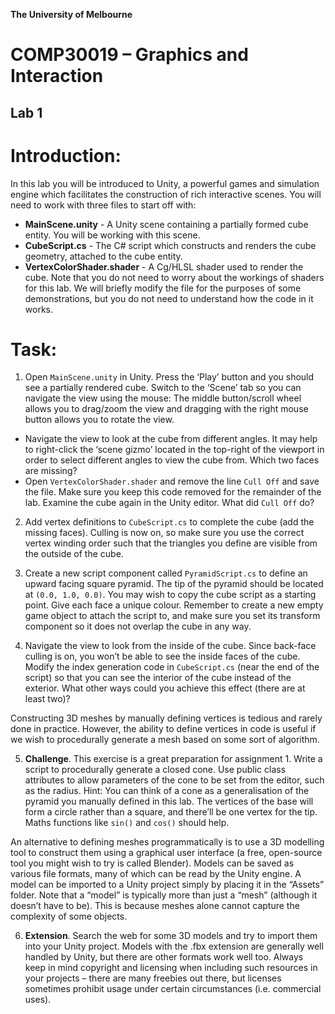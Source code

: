 **The University of Melbourne**
# COMP30019 – Graphics and Interaction

## Lab 1


# Introduction:

In this lab you will be introduced to Unity, a powerful games and simulation engine which facilitates the construction of rich interactive scenes.
You will need to work with three files to start off with:
* **MainScene.unity** - A Unity scene containing a partially formed cube entity. You will be working with this scene.
* **CubeScript.cs** - The C# script which constructs and renders the cube geometry, attached to the cube entity.
* **VertexColorShader.shader** - A Cg/HLSL shader used to render the cube. Note that you do not need to worry about the workings of shaders for this lab. We will briefly modify the file for the purposes of some demonstrations, but you do not need to understand how the code in it works.

# Task:

1. Open `MainScene.unity` in Unity. Press the ‘Play’ button and you should see a partially rendered cube. Switch to the ‘Scene’ tab so you can navigate the view using the mouse: The middle button/scroll wheel allows you to drag/zoom the view and dragging with the right mouse button allows you to rotate the view.
  - Navigate the view to look at the cube from different angles. It may help to right-click the ‘scene gizmo’ located in the top-right of the viewport in order to select different angles to view the cube from. Which two faces are missing?
  - Open `VertexColorShader.shader` and remove the line `Cull Off` and save the file. Make sure you keep this code removed for the remainder of the lab. Examine the cube again in the Unity editor. What did `Cull Off` do?
  
2. Add vertex definitions to `CubeScript.cs` to complete the cube (add the missing faces). Culling is now on, so make sure you use the correct vertex winding order such that the triangles you define are visible from the outside of the cube.

3. Create a new script component called `PyramidScript.cs` to define an upward facing square pyramid. The tip of the pyramid should be located at `(0.0, 1.0, 0.0)`. You may wish to copy the cube script as a starting point. Give each face a unique colour. Remember to create a new empty game object to attach the script to, and make sure you set its transform component so it does not overlap the cube in any way.

4. Navigate the view to look from the inside of the cube. Since back-face culling is on, you won’t be able to see the inside faces of the cube. Modify the index generation code in `CubeScript.cs` (near the end of the script) so that you can see the interior of the cube instead of the exterior. What other ways could you achieve this effect (there are at least two)?

Constructing 3D meshes by manually defining vertices is tedious and rarely done in practice. However, the ability to define vertices in code is useful if we wish to procedurally generate a mesh based on some sort of algorithm.

5. **Challenge**. This exercise is a great preparation for assignment 1. Write a script to procedurally generate a closed cone. Use public class attributes to allow parameters of the cone to be set from the editor, such as the radius. Hint: You can think of a cone as a generalisation of the pyramid you manually defined in this lab. The vertices of the base will form a circle rather than a square, and there’ll be one vertex for the tip. Maths functions like `sin()` and `cos()` should help.

An alternative to defining meshes programmatically is to use a 3D modelling tool to construct them using a graphical user interface (a free, open-source tool you might wish to try is called Blender). Models can be saved as various file formats, many of which can be read by the Unity engine. A model can be imported to a Unity project simply by placing it in the “Assets” folder. Note that a “model” is typically more than just a “mesh” (although it doesn’t have to be). This is because meshes alone cannot capture the complexity of some objects.

6. **Extension**. Search the web for some 3D models and try to import them into your Unity project. Models with the .fbx extension are generally well handled by Unity, but there are other formats work well too. Always keep in mind copyright and licensing when including such resources in your projects – there are many freebies out there, but licenses sometimes prohibit usage under certain circumstances (i.e. commercial uses).

